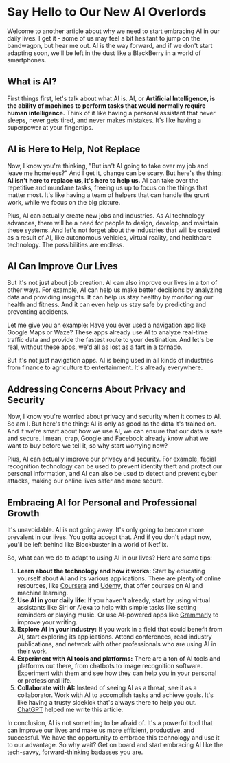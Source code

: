 # Say Hello to Our New AI Overlords

Welcome to another article about why we need to start embracing AI in our daily lives. I get it - some of us may feel a bit hesitant to jump on the bandwagon, but hear me out. AI is the way forward, and if we don't start adapting soon, we'll be left in the dust like a BlackBerry in a world of smartphones.

## What is AI?

First things first, let's talk about what AI is. AI, or **Artificial Intelligence, is the ability of machines to perform tasks that would normally require human intelligence.** Think of it like having a personal assistant that never sleeps, never gets tired, and never makes mistakes. It's like having a superpower at your fingertips.

## AI is Here to Help, Not Replace

Now, I know you're thinking, "But isn't AI going to take over my job and leave me homeless?" And I get it, change can be scary. But here's the thing: **AI isn't here to replace us, it's here to help us.** AI can take over the repetitive and mundane tasks, freeing us up to focus on the things that matter most. It's like having a team of helpers that can handle the grunt work, while we focus on the big picture.

Plus, AI can actually create new jobs and industries. As AI technology advances, there will be a need for people to design, develop, and maintain these systems. And let's not forget about the industries that will be created as a result of AI, like autonomous vehicles, virtual reality, and healthcare technology. The possibilities are endless.

## AI Can Improve Our Lives

But it's not just about job creation. AI can also improve our lives in a ton of other ways. For example, AI can help us make better decisions by analyzing data and providing insights. It can help us stay healthy by monitoring our health and fitness. And it can even help us stay safe by predicting and preventing accidents.

Let me give you an example: Have you ever used a navigation app like Google Maps or Waze? These apps already use AI to analyze real-time traffic data and provide the fastest route to your destination. And let's be real, without these apps, we'd all as lost as a fart in a tornado.

But it's not just navigation apps. AI is being used in all kinds of industries from finance to agriculture to entertainment. It's already everywhere.

## Addressing Concerns About Privacy and Security

Now, I know you're worried about privacy and security when it comes to AI. So am I. But here's the thing: AI is only as good as the data it's trained on. And if we're smart about how we use AI, we can ensure that our data is safe and secure. I mean, crap, Google and Facebook already know what we want to buy before we tell it, so why start worrying now?

Plus, AI can actually improve our privacy and security. For example, facial recognition technology can be used to prevent identity theft and protect our personal information, and AI can also be used to detect and prevent cyber attacks, making our online lives safer and more secure.

## Embracing AI for Personal and Professional Growth

It's unavoidable. AI is not going away. It's only going to become more prevalent in our lives. You gotta accept that. And if you don't adapt now, you'll be left behind like Blockbuster in a world of Netflix.

So, what can we do to adapt to using AI in our lives? Here are some tips:
1. **Learn about the technology and how it works:** Start by educating yourself about AI and its various applications. There are plenty of online resources, like [Coursera](https://www.coursera.org/) and [Udemy](https://www.udemy.com/), that offer courses on AI and machine learning.
2. **Use AI in your daily life:** If you haven't already, start by using virtual assistants like Siri or Alexa to help with simple tasks like setting reminders or playing music. Or use AI-powered apps like [Grammarly](https://www.grammarly.com/) to improve your writing.
3. **Explore AI in your industry:** If you work in a field that could benefit from AI, start exploring its applications. Attend conferences, read industry publications, and network with other professionals who are using AI in their work.
4. **Experiment with AI tools and platforms:** There are a ton of AI tools and platforms out there, from chatbots to image recognition software. Experiment with them and see how they can help you in your personal or professional life.
5. **Collaborate with AI:** Instead of seeing AI as a threat, see it as a collaborator. Work with AI to accomplish tasks and achieve goals. It's like having a trusty sidekick that's always there to help you out. [ChatGPT](https://chat.openai.com/chat) helped me write this article.

In conclusion, AI is not something to be afraid of. It's a powerful tool that can improve our lives and make us more efficient, productive, and successful. We have the opportunity to embrace this technology and use it to our advantage. So why wait? Get on board and start embracing AI like the tech-savvy, forward-thinking badasses you are.